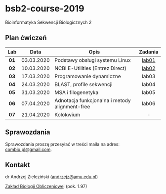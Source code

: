 # bsb2-course-2019
Bioinformatyka Sekwencji Biologicznych 2

## Plan ćwiczeń

| Lab | Data | Opis | Zadania |
| :---: | --- | --- | :---: |
| **01** | 03.03.2020 | Podstawy obsługi systemu Linux | [lab01](./lab01.md)  |
| **02**    | 10.03.2020 | NCBI E-Utilities (Entrez Direct) | [lab02](./lab02.md) |
| **03**    | 17.03.2020 | Programowanie dynamiczne | lab03 |
| **04**    | 24.03.2020 | BLAST, profile sekwencji | lab04 |
| **05**    | 31.03.2020 | MSA i filogenetyka | lab05 |
| **06**    | 07.04.2020 | Adnotacja funkcjonalna i metody alignment-free | lab06 |
| **07**    | 21.04.2020 | Kolokwium | -  |


## Sprawozdania

Sprawozdania proszę przesyłać w treści maila na adres: combio.pl@gmail.com.


## Kontakt

dr Andrzej Zieleziński (andrzejz@amu.edu.pl)

[Zakład Biologii Obliczeniowej](http://www.combio.pl) (pok. 1.97)
